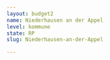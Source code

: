 ```yaml
---
layout: budget2
name: Niederhausen an der Appel
level: kommune
state: RP
slug: Niederhausen-an-der-Appel

---
```



